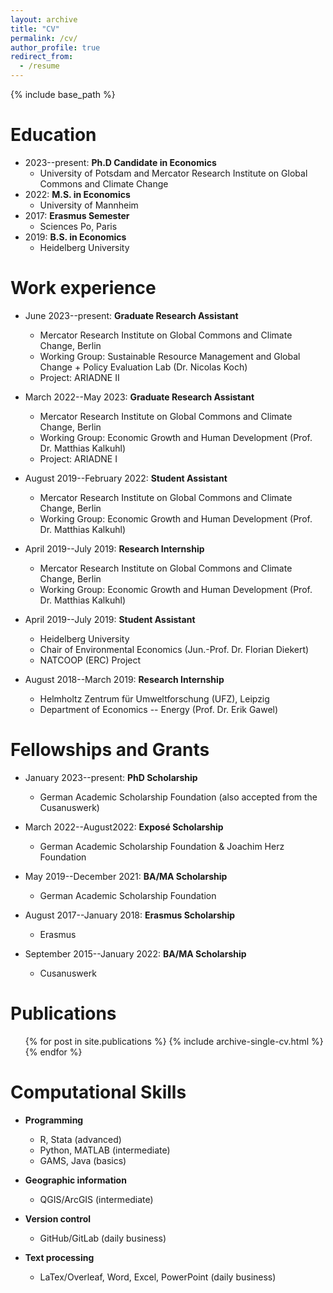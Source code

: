 ```yaml
---
layout: archive
title: "CV"
permalink: /cv/
author_profile: true
redirect_from:
  - /resume
---
```


{% include base_path %}

Education
======
* 2023--present: **Ph.D Candidate in Economics**
  * University of Potsdam and Mercator Research Institute on Global Commons and Climate Change
* 2022: **M.S. in Economics**
  * University of Mannheim
* 2017: **Erasmus Semester**
  * Sciences Po, Paris
* 2019: **B.S. in Economics**
  * Heidelberg University

Work experience
======

* June 2023--present: **Graduate Research Assistant**
  * Mercator Research Institute on Global Commons and Climate Change, Berlin
  * Working Group: Sustainable Resource Management and Global Change + Policy Evaluation Lab (Dr. Nicolas Koch)
  * Project: ARIADNE II
  
* March 2022--May 2023: **Graduate Research Assistant**
  * Mercator Research Institute on Global Commons and Climate Change, Berlin
  * Working Group: Economic Growth and Human Development (Prof. Dr. Matthias Kalkuhl)
  * Project: ARIADNE I

* August 2019--February 2022: **Student Assistant**
  * Mercator Research Institute on Global Commons and Climate Change, Berlin
  * Working Group: Economic Growth and Human Development (Prof. Dr. Matthias Kalkuhl)
  
* April 2019--July 2019: **Research Internship**
  * Mercator Research Institute on Global Commons and Climate Change, Berlin
  * Working Group: Economic Growth and Human Development (Prof. Dr. Matthias Kalkuhl)

* April 2019--July 2019: **Student Assistant**
  * Heidelberg University
  * Chair of Environmental Economics (Jun.-Prof. Dr. Florian Diekert)
  * NATCOOP (ERC) Project

* August 2018--March 2019: **Research Internship**
  * Helmholtz Zentrum für Umweltforschung (UFZ), Leipzig 
  * Department of Economics -- Energy (Prof. Dr. Erik Gawel) 


Fellowships and Grants
======

* January 2023--present: **PhD Scholarship**
  * German Academic Scholarship Foundation (also accepted from the Cusanuswerk)

* March 2022--August2022: **Exposé Scholarship**
  * German Academic Scholarship Foundation & Joachim Herz Foundation

* May 2019--December 2021: **BA/MA Scholarship**
  * German Academic Scholarship Foundation

* August 2017--January 2018: **Erasmus Scholarship**
  * Erasmus

* September 2015--January 2022: **BA/MA Scholarship**
  * Cusanuswerk


Publications
======
  <ul>{% for post in site.publications %}
    {% include archive-single-cv.html %}
  {% endfor %}</ul>


Computational Skills
======

* **Programming**
  * R, Stata (advanced)
  * Python, MATLAB (intermediate)
  * GAMS, Java (basics)

* **Geographic information**
  * QGIS/ArcGIS (intermediate)

* **Version control**
  * GitHub/GitLab (daily business)

* **Text processing**
  * LaTex/Overleaf, Word, Excel, PowerPoint (daily business)
